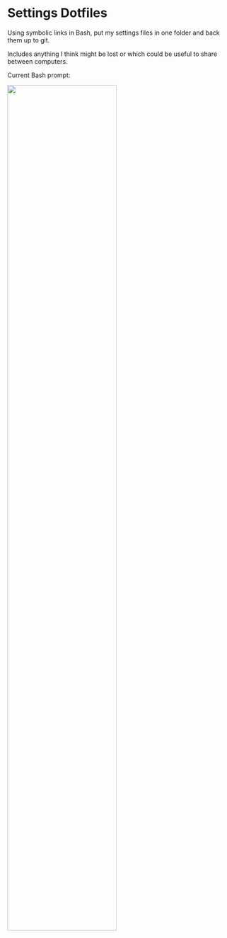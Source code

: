# Settings Dotfiles

Using symbolic links in Bash, put my settings files in one folder and back them up to git. 

Includes anything I think might be lost or which could be useful to share between computers. 

Current Bash prompt: 

<img width="70%" src="http://40.media.tumblr.com/53ff556c9d8df41c4bc4a03318fbe6d6/tumblr_inline_o10m0bimBE1tvc5hi_1280.png">


